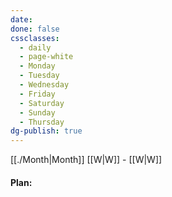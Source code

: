 ```yaml
---
date: 
done: false
cssclasses:
  - daily
  - page-white
  - Monday
  - Tuesday
  - Wednesday
  - Friday
  - Saturday
  - Sunday
  - Thursday
dg-publish: true
---
```

[[./Month|Month]] [[W|W]] - [[W|W]]

#### Plan:


